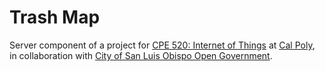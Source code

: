 Trash Map
=========

Server component of a project for [CPE 520: Internet of Things](http://iotclass.org/) at [Cal Poly](http://www.calpoly.edu/), in collaboration with [City of San Luis Obispo Open Government](http://www.slocity.org/government/open-government).
